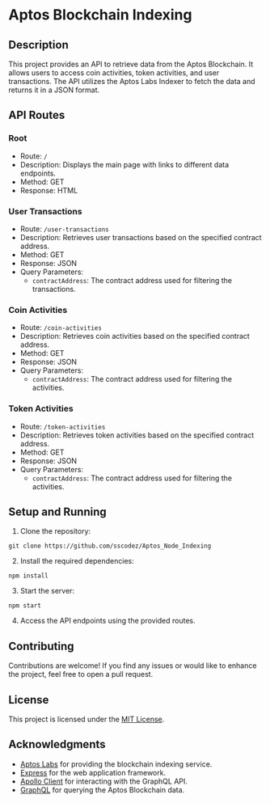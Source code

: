 
# Aptos Blockchain Indexing

## Description

This project provides an API to retrieve data from the Aptos Blockchain. It allows users to access coin activities, token activities, and user transactions. The API utilizes the Aptos Labs Indexer to fetch the data and returns it in a JSON format.


## API Routes

### Root

- Route: `/`
- Description: Displays the main page with links to different data endpoints.
- Method: GET
- Response: HTML

### User Transactions

- Route: `/user-transactions`
- Description: Retrieves user transactions based on the specified contract address.
- Method: GET
- Response: JSON
- Query Parameters:
  - `contractAddress`: The contract address used for filtering the transactions.

### Coin Activities

- Route: `/coin-activities`
- Description: Retrieves coin activities based on the specified contract address.
- Method: GET
- Response: JSON
- Query Parameters:
  - `contractAddress`: The contract address used for filtering the activities.

### Token Activities

- Route: `/token-activities`
- Description: Retrieves token activities based on the specified contract address.
- Method: GET
- Response: JSON
- Query Parameters:
  - `contractAddress`: The contract address used for filtering the activities.

## Setup and Running

1. Clone the repository:

```shell
git clone https://github.com/sscodez/Aptos_Node_Indexing
```

2. Install the required dependencies:

```shell
npm install
```

3. Start the server:

```shell
npm start
```

4. Access the API endpoints using the provided routes.

## Contributing

Contributions are welcome! If you find any issues or would like to enhance the project, feel free to open a pull request.

## License

This project is licensed under the [MIT License](LICENSE).

## Acknowledgments

- [Aptos Labs](https://www.aptoslabs.com/) for providing the blockchain indexing service.
- [Express](https://expressjs.com/) for the web application framework.
- [Apollo Client](https://www.apollographql.com/docs/react/) for interacting with the GraphQL API.
- [GraphQL](https://graphql.org/) for querying the Aptos Blockchain data.
